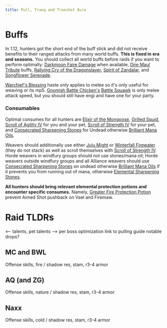 ```yaml
---
title: Pull, Tranq and Trueshot Aura
---
```


# Buffs

In 1.12, hunters got the short end of the buff stick and did not receive benefits to their ranged attacks from many world buffs.  **This is fixed in era and seasons.**  You should collect all world buffs before raids if you want to perform optimally: [Darkmoon Faire Damage](https://www.wowhead.com/classic/spell=23768/sayges-dark-fortune-of-damage) when available, [Dire Maul Tribute](https://www.wowhead.com/classic/zone=2557/dire-maul) buffs, [Rallying Cry of the Dragonslayer](https://classic.wowhead.com/spell=22888/rallying-cry-of-the-dragonslayer), [Spirit of Zandalar](https://www.wowhead.com/classic/spell=24425/spirit-of-zandalar), and [Songflower Serenade](https://www.wowhead.com/classic/spell=15366/songflower-serenade).  

[Warchief's Blessing](https://www.wowhead.com/classic/spell=16609/warchiefs-blessing) haste only applies to melee so it's only useful for weaving or its mp5.  [Gnomish Battle Chicken's](https://www.wowhead.com/classic/item=10725/gnomish-battle-chicken) [Battle Squawk](https://classic.wowhead.com/spell=23060/battle-squawk) is only melee attack speed, but you should still have engi and have one for your party.

### Consumables

Optimal consumes for all hunters are [Elixir of the Mongoose](https://classic.wowhead.com/item=13452/elixir-of-the-mongoose), [Grilled Squid](https://classic.wowhead.com/item=13928/grilled-squid), [Scroll of Agility IV](https://www.wowhead.com/classic/item=10309/scroll-of-agility-iv) for you and your pet, [Scroll of Strength IV](https://www.wowhead.com/classic/item=10310/scroll-of-strength-iv) for your pet, and [Consecrated Sharpening Stones](https://www.wowhead.com/classic/item=23122/consecrated-sharpening-stone) for Undead otherwise [Brilliant Mana Oils](https://www.wowhead.com/classic/item=20748/brilliant-mana-oil). 

Weavers should additionally use either [Juju Might](https://www.wowhead.com/classic/item=12460/juju-might) or [Winterfall Firewater](https://www.wowhead.com/classic/item=12820/winterfall-firewater) (they do not stack) as well as scroll themselves with [Scroll of Strength IV](https://www.wowhead.com/classic/item=10310/scroll-of-strength-iv).  Horde weavers in windfury groups should not use stones/mana oil; Horde weavers outside windfury groups and all Alliance weavers should use [Consecrated Sharpening Stones](https://www.wowhead.com/classic/item=23122/consecrated-sharpening-stone) on undead otherwise [Brilliant Mana Oils](https://www.wowhead.com/classic/item=20748/brilliant-mana-oil) if it prevents you from running out of mana, otherwise [Elemental Sharpening Stones](https://www.wowhead.com/classic/spell=22757/elemental-sharpening-stone).

**All hunters should bring relevant elemental protection potions and encounter specific consumes.**  Namely, [Greater Fire Protection Potion](https://classic.wowhead.com/item=13457/greater-fire-protection-potion) prevent Aimed Shot pushback on Vael and Firemaw.

# Raid TLDRs
  <-- talents, pet talents -->
  per boss optimization
  link to pulling guide
  notable drops?

## MC and BWL
Offense skills, fire / shadow res, stam, r3-4 armor

## AQ (and ZG)
Offense skills, nature / shadow res, stam, r3-4 armor

## Naxx
Offense skills, cold / shadow res, stam, r3-4 armor
